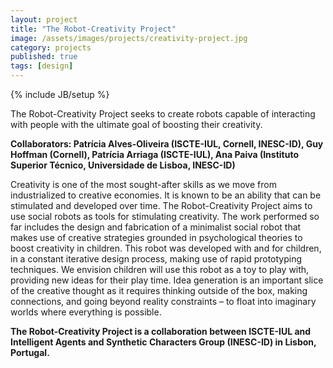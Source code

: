 ```yaml
---
layout: project
title: "The Robot-Creativity Project"
image: /assets/images/projects/creativity-project.jpg
category: projects
published: true
tags: [design]
---
```

{% include JB/setup %}

The Robot-Creativity Project seeks to create robots capable of interacting with people with the ultimate goal of boosting their creativity.

<!--more-->

**Collaborators: Patrícia Alves-Oliveira (ISCTE-IUL, Cornell, INESC-ID), Guy Hoffman (Cornell), Patrícia Arriaga (ISCTE-IUL), Ana Paiva (Instituto Superior Técnico, Universidade de Lisboa, INESC-ID)**

Creativity is one of the most sought-after skills as we move from industrialized to creative economies. It is known to be an ability that can be stimulated and developed over time. The Robot-Creativity Project aims to use social robots as tools for stimulating creativity. The work performed so far includes the design and fabrication of a minimalist social robot that makes use of creative strategies grounded in psychological theories to boost creativity in children. This robot was developed with and for children, in a constant iterative design process, making use of rapid prototyping techniques. We envision children will use this robot as a toy to play with, providing new ideas for their play time. Idea generation is an important slice of the creative thought as it requires thinking outside of the box, making connections, and going beyond reality constraints – to float into imaginary worlds where everything is possible.

**The Robot-Creativity Project is a collaboration between ISCTE-IUL and Intelligent Agents and Synthetic Characters Group (INESC-ID) in Lisbon, Portugal.**






